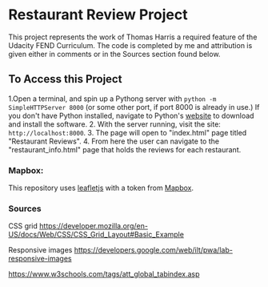 # Restaurant Review Project
This project represents the work of Thomas Harris a required feature of the Udacity FEND Curriculum. The code is completed by me and attribution is given either in comments or in the Sources section found below.

## To Access this Project

1.Open a terminal, and spin up a Pythong server with `python -m SimpleHTTPServer 8000` (or some other port, if port 8000 is already in use.) If you don't have Python installed, navigate to Python's [website](https://www.python.org/) to download and install the software.
2. With the server running, visit the site: `http://localhost:8000`.
3. The page will open to "index.html" page titled "Restaurant Reviews".
4. From here the user can navigate to the "restaurant_info.html" page that holds the reviews for each restaurant.

### Mapbox:

This repository uses [leafletjs](https://leafletjs.com/) with a token from [Mapbox](https://www.mapbox.com/).

### Sources

CSS grid  https://developer.mozilla.org/en-US/docs/Web/CSS/CSS_Grid_Layout#Basic_Example

Responsive images https://developers.google.com/web/ilt/pwa/lab-responsive-images

https://www.w3schools.com/tags/att_global_tabindex.asp
